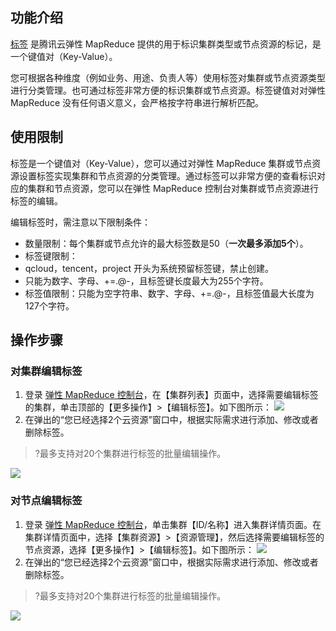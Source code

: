 ## 功能介绍
[标签](https://cloud.tencent.com/document/product/651/36479) 是腾讯云弹性 MapReduce 提供的用于标识集群类型或节点资源的标记，是一个键值对（Key-Value）。

您可根据各种维度（例如业务、用途、负责人等）使用标签对集群或节点资源类型进行分类管理。也可通过标签非常方便的标识集群或节点资源。标签键值对对弹性 MapReduce 没有任何语义意义，会严格按字符串进行解析匹配。

## 使用限制
标签是一个键值对（Key-Value），您可以通过对弹性 MapReduce 集群或节点资源设置标签实现集群和节点资源的分类管理。通过标签可以非常方便的查看标识对应的集群和节点资源，您可以在弹性 MapReduce 控制台对集群或节点资源进行标签的编辑。

编辑标签时，需注意以下限制条件：
- 数量限制：每个集群或节点允许的最大标签数是50（**一次最多添加5个**）。
- 标签键限制：
 - qcloud，tencent，project 开头为系统预留标签键，禁止创建。
 - 只能为数字、字母、+=.@-，且标签键长度最大为255个字符。
- 标签值限制：只能为空字符串、数字、字母、+=.@-，且标签值最大长度为127个字符。

## 操作步骤
### 对集群编辑标签
1. 登录 [弹性 MapReduce 控制台](https://console.cloud.tencent.com/emr)，在【集群列表】页面中，选择需要编辑标签的集群，单击顶部的【更多操作】>【编辑标签】。如下图所示：
![](https://main.qcloudimg.com/raw/2a283acaf4d2bc3436608eb5d06a0a41.png)
2. 在弹出的“您已经选择2个云资源”窗口中，根据实际需求进行添加、修改或者删除标签。
>?最多支持对20个集群进行标签的批量编辑操作。
>
![](https://main.qcloudimg.com/raw/4f46dbe5462f83bb8a7903d7e70c231b.png)

### 对节点编辑标签
1. 登录 [弹性 MapReduce 控制台](https://console.cloud.tencent.com/emr)，单击集群【ID/名称】进入集群详情页面。在集群详情页面中，选择【集群资源】>【资源管理】，然后选择需要编辑标签的节点资源，选择【更多操作】>【编辑标签】。如下图所示：
![](https://main.qcloudimg.com/raw/b77d82ef2bb7eaebc649ad797f4a7cc5.png)
2. 在弹出的“您已经选择2个云资源”窗口中，根据实际需求进行添加、修改或者删除标签。
>?最多支持对20个集群进行标签的批量编辑操作。
>
![](https://main.qcloudimg.com/raw/9852618a753b9fdb8f53696b46d6b7bb.png)
